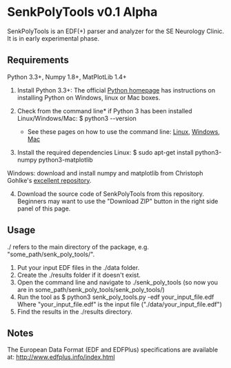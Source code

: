SenkPolyTools v0.1 Alpha
=============

SenkPolyTools is an EDF(+) parser and analyzer for the SE Neurology Clinic. It is in early experimental phase.

Requirements
------------

Python 3.3+, Numpy 1.8+, MatPlotLib 1.4+

1. Install Python 3.3+: The official [Python homepage](https://wiki.python.org/moin/BeginnersGuide/Download) has instructions on installing Python on Windows, linux or Mac boxes.

2. Check from the command line* if Python 3 has been installed
Linux/Windows/Mac:
	$ python3 --version
	
	* See these pages on how to use the command line: [Linux](https://help.ubuntu.com/community/UsingTheTerminal), [Windows](http://windows.microsoft.com/en-us/windows-vista/open-a-command-prompt-window), [Mac](http://www.wikihow.com/Get-to-the-Command-Line-on-a-Mac)

3. Install the required dependencies
Linux:
	$ sudo apt-get install python3-numpy python3-matplotlib
	
Windows: download and install numpy and matplotlib from Christoph Gohlke's [excellent repository](http://www.lfd.uci.edu/~gohlke/pythonlibs/).

4. Download the source code of SenkPolyTools from this repository.
Beginners may want to use the "Download ZIP" button in the right side panel of this page.


Usage
-----

./ refers to the main directory of the package, e.g. "some_path/senk_poly_tools/".

1. Put your input EDF files in the ./data folder.
2. Create the ./results folder if it doesn't exist.
3. Open the command line and navigate to ./senk_poly_tools (so now you are in some_path/senk_poly_tools/senk_poly_tools/)
4. Run the tool as
	$ python3 senk_poly_tools.py -edf your_input_file.edf
Where "your_input_file.edf" is the input file ("./data/your_input_file.edf")
5. Find the results in the ./results directory.


Notes
-----

The European Data Format (EDF and EDFPlus) specifications are available at:
	http://www.edfplus.info/index.html
